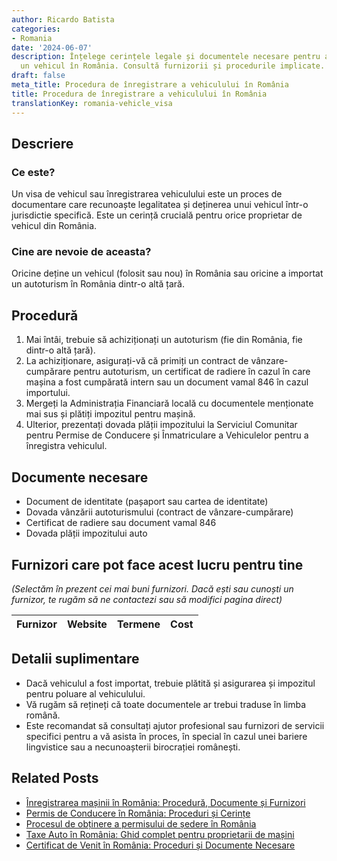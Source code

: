 ```yaml
---
author: Ricardo Batista
categories:
- Romania
date: '2024-06-07'
description: Înțelege cerințele legale și documentele necesare pentru a înregistra
  un vehicul în România. Consultă furnizorii și procedurile implicate.
draft: false
meta_title: Procedura de înregistrare a vehiculului în România
title: Procedura de înregistrare a vehiculului în România
translationKey: romania-vehicle_visa
---
```



## Descriere
### Ce este?
Un visa de vehicul sau înregistrarea vehiculului este un proces de documentare care recunoaște legalitatea și deținerea unui vehicul într-o jurisdictie specifică. Este un cerință crucială pentru orice proprietar de vehicul din România.

### Cine are nevoie de aceasta?
Oricine deține un vehicul (folosit sau nou) în România sau oricine a importat un autoturism în România dintr-o altă țară.

## Procedură
1. Mai întâi, trebuie să achiziționați un autoturism (fie din România, fie dintr-o altă țară).
2. La achiziționare, asigurați-vă că primiți un contract de vânzare-cumpărare pentru autoturism, un certificat de radiere în cazul în care mașina a fost cumpărată intern sau un document vamal 846 în cazul importului.
3. Mergeți la Administrația Financiară locală cu documentele menționate mai sus și plătiți impozitul pentru mașină.
4. Ulterior, prezentați dovada plății impozitului la Serviciul Comunitar pentru Permise de Conducere și Înmatriculare a Vehiculelor pentru a înregistra vehiculul.

## Documente necesare
- Document de identitate (pașaport sau cartea de identitate)
- Dovada vânzării autoturismului (contract de vânzare-cumpărare)
- Certificat de radiere sau document vamal 846
- Dovada plății impozitului auto

## Furnizori care pot face acest lucru pentru tine

_(Selectăm în prezent cei mai buni furnizori. Dacă ești sau cunoști un furnizor, te rugăm să ne contactezi sau să modifici pagina direct)_

| Furnizor        |     Website     |     Termene      |       Cost       |
| :-------------: | :-------------: |  :-------------: | :-------------: |

## Detalii suplimentare
- Dacă vehiculul a fost importat, trebuie plătită și asigurarea și impozitul pentru poluare al vehiculului.
- Vă rugăm să rețineți că toate documentele ar trebui traduse în limba română.
- Este recomandat să consultați ajutor profesional sau furnizori de servicii specifici pentru a vă asista în proces, în special în cazul unei bariere lingvistice sau a necunoașterii birocrației românești.


## Related Posts

- [Înregistrarea mașinii în România: Procedură, Documente și Furnizori](https://tramitit.com/ro/guides/romania/inmatriculare_auto/)
- [Permis de Conducere în România: Proceduri și Cerințe](https://tramitit.com/ro/guides/romania/permis_de_conducere/)
- [Procesul de obținere a permisului de ședere în România](https://tramitit.com/ro/guides/romania/viza_de_resedinta/)
- [Taxe Auto în România: Ghid complet pentru proprietarii de mașini](https://tramitit.com/ro/guides/romania/taxe_si_impozite_auto/)
- [Certificat de Venit în România: Proceduri și Documente Necesare](https://tramitit.com/ro/guides/romania/adeverinta_de_venit/)